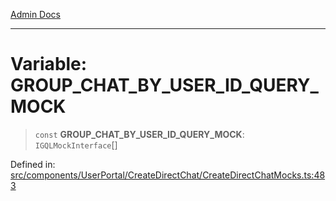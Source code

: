 [Admin Docs](/)

***

# Variable: GROUP\_CHAT\_BY\_USER\_ID\_QUERY\_MOCK

> `const` **GROUP\_CHAT\_BY\_USER\_ID\_QUERY\_MOCK**: `IGQLMockInterface`[]

Defined in: [src/components/UserPortal/CreateDirectChat/CreateDirectChatMocks.ts:483](https://github.com/PalisadoesFoundation/talawa-admin/blob/main/src/components/UserPortal/CreateDirectChat/CreateDirectChatMocks.ts#L483)
